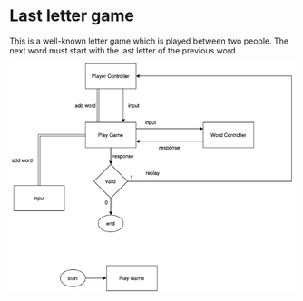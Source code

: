 # Last letter game
This is a well-known letter game which is played between two people. The next word must start with the last letter of the previous word.

![Last letter diagram](./src/assets/last-letter.jpg?raw=true "Last letter diagram")
